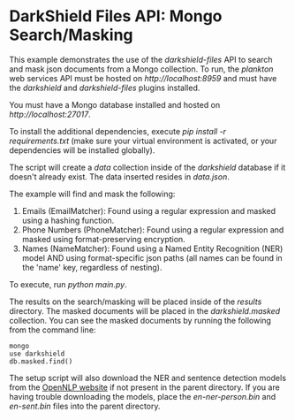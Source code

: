 # DarkShield Files API: Mongo Search/Masking

This example demonstrates the use of the *darkshield-files* API to search and mask json
documents from a Mongo collection. To run, the *plankton* web services API must be hosted on 
*http://localhost:8959* and must have the *darkshield* and *darkshield-files* plugins 
installed.

You must have a Mongo database installed and hosted on *http://localhost:27017*.

To install the additional dependencies, execute *pip install -r requirements.txt* 
(make sure your virtual environment is activated, or your dependencies will 
be installed globally).

The script will create a *data* collection inside of the *darkshield* database if it
doesn't already exist. The data inserted resides in *data.json*.

The example will find and mask the following:

1. Emails (EmailMatcher): Found using a regular expression and masked using a hashing
function.
2. Phone Numbers (PhoneMatcher): Found using a regular expression and masked using
format-preserving encryption.
3. Names (NameMatcher): Found using a Named Entity Recognition (NER) model AND using
format-specific json paths (all names can be found in the 'name' key, regardless
of nesting).

To execute, run *python main.py*.

The results on the search/masking will be placed inside of the *results* directory. The
masked documents will be placed in the *darkshield.masked* collection. You can see the
masked documents by running the following from the command line:

    mongo
    use darkshield
    db.masked.find()

The setup script will also download the NER and sentence detection models from 
the [OpenNLP website](http://opennlp.sourceforge.net/models-1.5/) if not present 
in the parent directory. If you are having trouble downloading the models, place 
the *en-ner-person.bin* and *en-sent.bin* files into the parent directory.